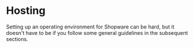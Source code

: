 # Hosting

Setting up an operating environment for Shopware can be hard, but it doesn't have to be if you follow some general guidelines in the subsequent sections.
